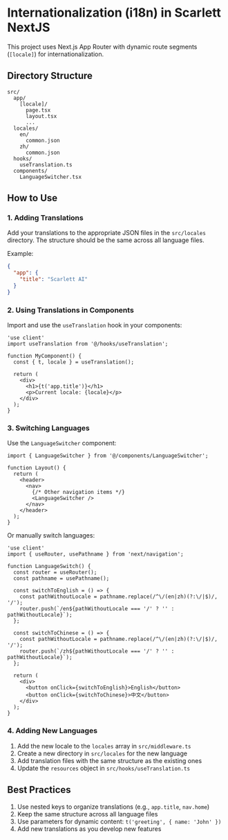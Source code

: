 # Internationalization (i18n) in Scarlett NextJS

This project uses Next.js App Router with dynamic route segments (`[locale]`) for internationalization.

## Directory Structure

```
src/
  app/
    [locale]/
      page.tsx
      layout.tsx
      ...
  locales/
    en/
      common.json
    zh/
      common.json
  hooks/
    useTranslation.ts
  components/
    LanguageSwitcher.tsx
```

## How to Use

### 1. Adding Translations

Add your translations to the appropriate JSON files in the `src/locales` directory. The structure should be the same across all language files.

Example:
```json
{
  "app": {
    "title": "Scarlett AI"
  }
}
```

### 2. Using Translations in Components

Import and use the `useTranslation` hook in your components:

```tsx
'use client'
import useTranslation from '@/hooks/useTranslation';

function MyComponent() {
  const { t, locale } = useTranslation();
  
  return (
    <div>
      <h1>{t('app.title')}</h1>
      <p>Current locale: {locale}</p>
    </div>
  );
}
```

### 3. Switching Languages

Use the `LanguageSwitcher` component:

```tsx
import { LanguageSwitcher } from '@/components/LanguageSwitcher';

function Layout() {
  return (
    <header>
      <nav>
        {/* Other navigation items */}
        <LanguageSwitcher />
      </nav>
    </header>
  );
}
```

Or manually switch languages:

```tsx
'use client'
import { useRouter, usePathname } from 'next/navigation';

function LanguageSwitch() {
  const router = useRouter();
  const pathname = usePathname();
  
  const switchToEnglish = () => {
    const pathWithoutLocale = pathname.replace(/^\/(en|zh)(?:\/|$)/, '/');
    router.push(`/en${pathWithoutLocale === '/' ? '' : pathWithoutLocale}`);
  };
  
  const switchToChinese = () => {
    const pathWithoutLocale = pathname.replace(/^\/(en|zh)(?:\/|$)/, '/');
    router.push(`/zh${pathWithoutLocale === '/' ? '' : pathWithoutLocale}`);
  };
  
  return (
    <div>
      <button onClick={switchToEnglish}>English</button>
      <button onClick={switchToChinese}>中文</button>
    </div>
  );
}
```

### 4. Adding New Languages

1. Add the new locale to the `locales` array in `src/middleware.ts`
2. Create a new directory in `src/locales` for the new language
3. Add translation files with the same structure as the existing ones
4. Update the `resources` object in `src/hooks/useTranslation.ts`

## Best Practices

1. Use nested keys to organize translations (e.g., `app.title`, `nav.home`)
2. Keep the same structure across all language files
3. Use parameters for dynamic content: `t('greeting', { name: 'John' })`
4. Add new translations as you develop new features 